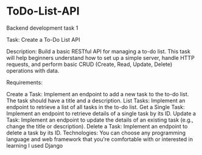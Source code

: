 # ToDo-List-API
Backend development task 1

Task: Create a To-Do List API

Description:
Build a basic RESTful API for managing a to-do list. This task will help beginners understand how to set up a simple server, handle HTTP requests, and perform basic CRUD (Create, Read, Update, Delete) operations with data.

Requirements:

Create a Task: Implement an endpoint to add a new task to the to-do list. The task should have a title and a description.
List Tasks: Implement an endpoint to retrieve a list of all tasks in the to-do list.
Get a Single Task: Implement an endpoint to retrieve details of a single task by its ID.
Update a Task: Implement an endpoint to update the details of an existing task (e.g., change the title or description).
Delete a Task: Implement an endpoint to delete a task by its ID.
Technologies:
You can choose any programming language and web framework that you're comfortable with or interested in learning
I used Django